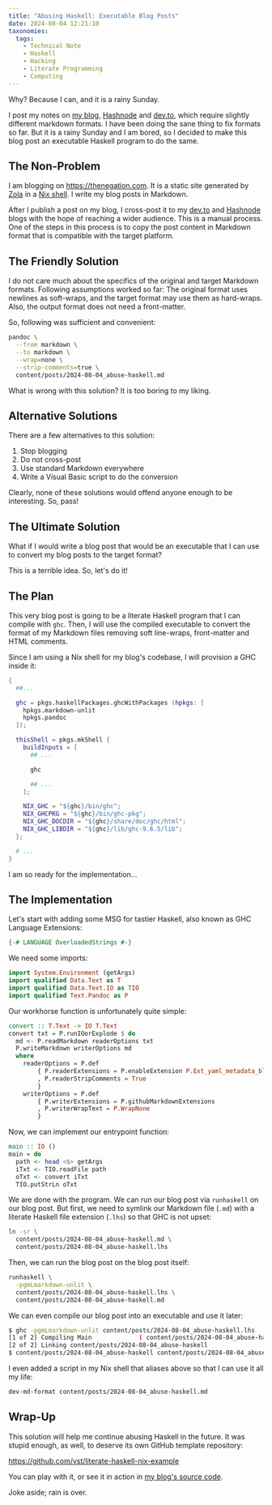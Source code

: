 ```yaml
---
title: "Abusing Haskell: Executable Blog Posts"
date: 2024-08-04 12:21:10
taxonomies:
  tags:
    - Technical Note
    - Haskell
    - Hacking
    - Literate Programming
    - Computing
---
```


Why? Because I can, and it is a rainy Sunday.

I post my notes on [my blog], [Hashnode] and [dev.to], which require slightly
different markdown formats. I have been doing the sane thing to fix formats so
far. But it is a rainy Sunday and I am bored, so I decided to make this blog
post an executable Haskell program to do the same.

<!-- more -->

## The Non-Problem

I am blogging on <https://thenegation.com>. It is a static site generated by
[Zola] in a [Nix shell]. I write my blog posts in Markdown.

After I publish a post on my blog, I cross-post it to my [dev.to] and [Hashnode]
blogs with the hope of reaching a wider audience. This is a manual process. One
of the steps in this process is to copy the post content in Markdown format that
is compatible with the target platform.

## The Friendly Solution

I do not care much about the specifics of the original and target Markdown
formats. Following assumptions worked so far: The original format uses newlines
as soft-wraps, and the target format may use them as hard-wraps. Also, the
output format does not need a front-matter.

So, following was sufficient and convenient:

```sh
pandoc \
  --from markdown \
  --to markdown \
  --wrap=none \
  --strip-comments=true \
  content/posts/2024-08-04_abuse-haskell.md
```

What is wrong with this solution? It is too boring to my liking.

## Alternative Solutions

There are a few alternatives to this solution:

1. Stop blogging
2. Do not cross-post
3. Use standard Markdown everywhere
4. Write a Visual Basic script to do the conversion

Clearly, none of these solutions would offend anyone enough to be interesting.
So, pass!

## The Ultimate Solution

What if I would write a blog post that would be an executable that I can use to
convert my blog posts to the target format?

This is a terrible idea. So, let's do it!

## The Plan

This very blog post is going to be a literate Haskell program that I can compile
with `ghc`. Then, I will use the compiled executable to convert the format of my
Markdown files removing soft line-wraps, front-matter and HTML comments.

Since I am using a Nix shell for my blog's codebase, I will provision a GHC
inside it:

```nix
{
  ##...

  ghc = pkgs.haskellPackages.ghcWithPackages (hpkgs: [
    hpkgs.markdown-unlit
    hpkgs.pandoc
  ]);

  thisShell = pkgs.mkShell {
    buildInputs = [
      ## ...

      ghc

      ## ...
    ];

    NIX_GHC = "${ghc}/bin/ghc";
    NIX_GHCPKG = "${ghc}/bin/ghc-pkg";
    NIX_GHC_DOCDIR = "${ghc}/share/doc/ghc/html";
    NIX_GHC_LIBDIR = "${ghc}/lib/ghc-9.6.5/lib";
  };

  # ...
}
```

I am so ready for the implementation...

## The Implementation

Let's start with adding some MSG for tastier Haskell, also known as GHC Language
Extensions:

```haskell
{-# LANGUAGE OverloadedStrings #-}
```

We need some imports:

```haskell
import System.Environment (getArgs)
import qualified Data.Text as T
import qualified Data.Text.IO as TIO
import qualified Text.Pandoc as P
```

Our workhorse function is unfortunately quite simple:

```haskell
convert :: T.Text -> IO T.Text
convert txt = P.runIOorExplode $ do
  md <- P.readMarkdown readerOptions txt
  P.writeMarkdown writerOptions md
  where
    readerOptions = P.def
        { P.readerExtensions = P.enableExtension P.Ext_yaml_metadata_block $ P.getDefaultExtensions "markdown"
        , P.readerStripComments = True
        }
    writerOptions = P.def
        { P.writerExtensions = P.githubMarkdownExtensions
        , P.writerWrapText = P.WrapNone
        }
```

Now, we can implement our entrypoint function:

```haskell
main :: IO ()
main = do
  path <- head <$> getArgs
  iTxt <- TIO.readFile path
  oTxt <- convert iTxt
  TIO.putStrLn oTxt
```

We are done with the program. We can run our blog post via `runhaskell` on our
blog post. But first, we need to symlink our Markdown file (`.md`) with a
literate Haskell file extension (`.lhs`) so that GHC is not upset:

```sh
ln -sr \
  content/posts/2024-08-04_abuse-haskell.md \
  content/posts/2024-08-04_abuse-haskell.lhs
```

Then, we can run the blog post on the blog post itself:

```sh
runhaskell \
  -pgmLmarkdown-unlit \
  content/posts/2024-08-04_abuse-haskell.lhs \
  content/posts/2024-08-04_abuse-haskell.md
```

We can even compile our blog post into an executable and use it later:

```sh
$ ghc -pgmLmarkdown-unlit content/posts/2024-08-04_abuse-haskell.lhs
[1 of 2] Compiling Main             ( content/posts/2024-08-04_abuse-haskell.lhs, content/posts/2024-08-04_abuse-haskell.o )
[2 of 2] Linking content/posts/2024-08-04_abuse-haskell
$ content/posts/2024-08-04_abuse-haskell content/posts/2024-08-04_abuse-haskell.md
```

I even added a script in my Nix shell that aliases above so that I can use it
all my life:

```sh
dev-md-format content/posts/2024-08-04_abuse-haskell.md
```

## Wrap-Up

This solution will help me continue abusing Haskell in the future. It was stupid
enough, as well, to deserve its own GitHub template repository:

<https://github.com/vst/literate-haskell-nix-example>

You can play with it, or see it in action in [my blog's source code].

Joke aside; rain is over.

<!-- REFERENCES -->

[Hashnode]: https://thenegation.hashnode.dev
[Nix shell]: https://wiki.nixos.org/wiki/Development_environment_with_nix-shell
[Zola]: https://www.getzola.org
[dev.to]: https://dev.to/vst
[my blog's source code]: https://github.com/vst/vst.github.io
[my blog]: https://thenegation.com
